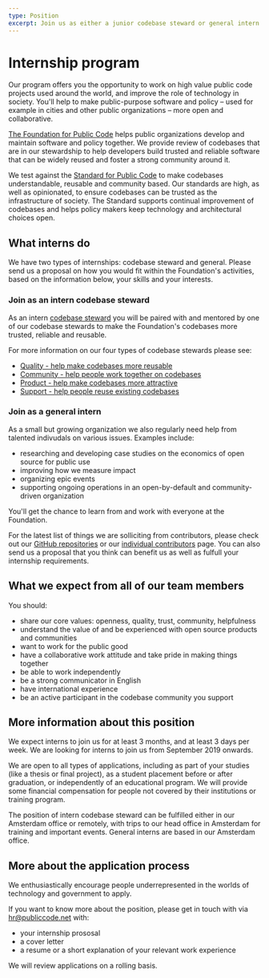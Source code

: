 ```yaml
---
type: Position
excerpt: Join us as either a junior codebase steward or general intern (Flexible, Amsterdam or remote)
---
```


# Internship program

Our program offers you the opportunity to work on high value public code projects used around the world, and improve the role of technology in society. You'll help to make public-purpose software and policy – used for example in cities and other public organizations – more open and collaborative.

[The Foundation for Public Code](https://publiccode.net) helps public organizations develop and maintain software and policy together. We provide review of codebases that are in our stewardship to help developers build trusted and reliable software that can be widely reused and foster a strong community around it.

We test against the [Standard for Public Code](https://standard.publiccode.net/) to make codebases understandable, reusable and community based. Our standards are high, as well as opinionated, to ensure codebases can be trusted as the infrastructure of society. The Standard supports continual improvement of codebases and helps policy makers keep technology and architectural choices open.

## What interns do

We have two types of internships: codebase steward and general. Please send us a proposal on how you would fit within the Foundation's activities, based on the information below, your skills and your interests.

### Join as an intern codebase steward

As an intern [codebase steward](https://publiccode.net/codebase-stewardship/) you will be paired with and mentored by one of our codebase stewards to make the Foundation's codebases more trusted, reliable and reusable.

For more information on our four types of codebase stewards please see:

* [Quality - help make codebases more reusable](quality.md)
* [Community - help people work together on codebases](community.md)
* [Product - help make codebases more attractive](product-marketing.md)
* [Support - help people reuse existing codebases](support.md)

### Join as a general intern

As a small but growing organization we also regularly need help from talented indivudals on various issues. Examples include:

* researching and developing case studies on the economics of open source for public use
* improving how we measure impact
* organizing epic events
* supporting ongoing operations in an open-by-default and community-driven organization

You'll get the chance to learn from and work with everyone at the Foundation.

For the latest list of things we are solliciting from contributors, please check out our [GitHub repositories](https://github.com/publiccodenet) or our [individual contributors](https://about.publiccode.net/contributor-guides/for-individuals) page. You can also send us  a proposal that you think can benefit us as well as fulfull your internship requirements.

## What we expect from all of our team members

You should:

* share our core values: openness, quality, trust, community, helpfulness
* understand the value of and be experienced with open source products and communities
* want to work for the public good
* have a collaborative work attitude and take pride in making things together
* be able to work independently
* be a strong communicator in English
* have international experience
* be an active participant in the codebase community you support

## More information about this position

We expect interns to join us for at least 3 months, and at least 3 days per week. We are looking for interns to join us from September 2019 onwards.

We are open to all types of applications, including as part of your studies (like a thesis or final project), as a student placement before or after graduation, or independently of an educational program. We will provide some financial compensation for people not covered by their institutions or training program.

The position of intern codebase steward can be fulfilled either in our Amsterdam office or remotely, with trips to our head office in Amsterdam for training and important events. General interns are based in our Amsterdam office.

## More about the application process

We enthusiastically encourage people underrepresented in the worlds of technology and government to apply.

If you want to know more about the position, please get in touch with via hr@publiccode.net with:

* your internship prososal
* a cover letter
* a resume or a short explanation of your relevant work experience

We will review applications on a rolling basis.
